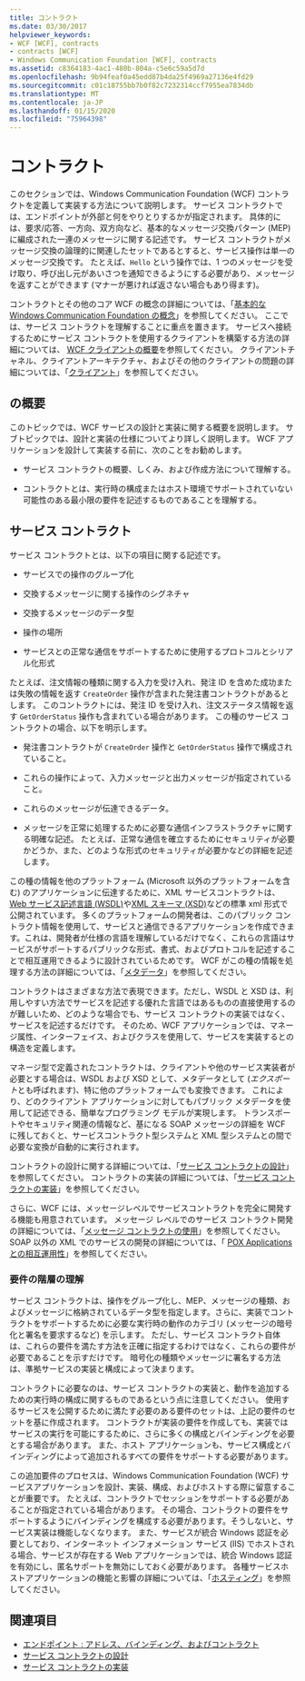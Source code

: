 ```yaml
---
title: コントラクト
ms.date: 03/30/2017
helpviewer_keywords:
- WCF [WCF], contracts
- contracts [WCF]
- Windows Communication Foundation [WCF], contracts
ms.assetid: c8364183-4ac1-480b-804a-c5e6c59a5d7d
ms.openlocfilehash: 9b94feaf0a45edd87b4da25f4969a27136e4fd29
ms.sourcegitcommit: c01c18755bb7b0f82c7232314ccf7955ea7834db
ms.translationtype: MT
ms.contentlocale: ja-JP
ms.lasthandoff: 01/15/2020
ms.locfileid: "75964398"
---
```

# <a name="contracts"></a>コントラクト
このセクションでは、Windows Communication Foundation (WCF) コントラクトを定義して実装する方法について説明します。 サービス コントラクトでは、エンドポイントが外部と何をやりとりするかが指定されます。 具体的には、要求/応答、一方向、双方向など、基本的なメッセージ交換パターン (MEP) に編成された一連のメッセージに関する記述です。 サービス コントラクトがメッセージ交換の論理的に関連したセットであるとすると、サービス操作は単一のメッセージ交換です。 たとえば、`Hello` という操作では、1 つのメッセージを受け取り、呼び出し元があいさつを通知できるようにする必要があり、メッセージを返すことができます (マナーが悪ければ返さない場合もあり得ます)。  
  
 コントラクトとその他のコア WCF の概念の詳細については、「[基本的な Windows Communication Foundation の概念](../../../../docs/framework/wcf/fundamental-concepts.md)」を参照してください。 ここでは、サービス コントラクトを理解することに重点を置きます。 サービスへ接続するためにサービス コントラクトを使用するクライアントを構築する方法の詳細については、 [WCF クライアントの概要](../../../../docs/framework/wcf/wcf-client-overview.md)を参照してください。 クライアントチャネル、クライアントアーキテクチャ、およびその他のクライアントの問題の詳細については、「[クライアント](../../../../docs/framework/wcf/feature-details/clients.md)」を参照してください。  
  
## <a name="overview"></a>の概要  
 このトピックでは、WCF サービスの設計と実装に関する概要を説明します。 サブトピックでは、設計と実装の仕様についてより詳しく説明します。 WCF アプリケーションを設計して実装する前に、次のことをお勧めします。  
  
- サービス コントラクトの概要、しくみ、および作成方法について理解する。  
  
- コントラクトとは、実行時の構成またはホスト環境でサポートされていない可能性のある最小限の要件を記述するものであることを理解する。  
  
## <a name="service-contracts"></a>サービス コントラクト  
 サービス コントラクトとは、以下の項目に関する記述です。  
  
- サービスでの操作のグループ化  
  
- 交換するメッセージに関する操作のシグネチャ  
  
- 交換するメッセージのデータ型  
  
- 操作の場所  
  
- サービスとの正常な通信をサポートするために使用するプロトコルとシリアル化形式  
  
 たとえば、注文情報の種類に関する入力を受け入れ、発注 ID を含めた成功または失敗の情報を返す `CreateOrder` 操作が含まれた発注書コントラクトがあるとします。 このコントラクトには、発注 ID を受け入れ、注文ステータス情報を返す `GetOrderStatus` 操作も含まれている場合があります。 この種のサービス コントラクトの場合、以下を明示します。  
  
- 発注書コントラクトが `CreateOrder` 操作と `GetOrderStatus` 操作で構成されていること。  
  
- これらの操作によって、入力メッセージと出力メッセージが指定されていること。  
  
- これらのメッセージが伝達できるデータ。  
  
- メッセージを正常に処理するために必要な通信インフラストラクチャに関する明確な記述。 たとえば、正常な通信を確立するためにセキュリティが必要かどうか、また、どのような形式のセキュリティが必要かなどの詳細を記述します。  
  
 この種の情報を他のプラットフォーム (Microsoft 以外のプラットフォームを含む) のアプリケーションに伝達するために、XML サービスコントラクトは、 [Web サービス記述言語 (WSDL)](https://www.w3.org/TR/2001/NOTE-wsdl-20010315)や[XML スキーマ (XSD)](https://www.w3.org/XML/Schema)などの標準 xml 形式で公開されています。 多くのプラットフォームの開発者は、このパブリック コントラクト情報を使用して、サービスと通信できるアプリケーションを作成できます。これは、開発者が仕様の言語を理解しているだけでなく、これらの言語はサービスがサポートするパブリックな形式、書式、およびプロトコルを記述することで相互運用できるように設計されているためです。 WCF がこの種の情報を処理する方法の詳細については、「[メタデータ](../../../../docs/framework/wcf/feature-details/metadata.md)」を参照してください。  
  
 コントラクトはさまざまな方法で表現できます。ただし、WSDL と XSD は、利用しやすい方法でサービスを記述する優れた言語ではあるものの直接使用するのが難しいため、どのような場合でも、サービス コントラクトの実装ではなく、サービスを記述するだけです。 そのため、WCF アプリケーションでは、マネージ属性、インターフェイス、およびクラスを使用して、サービスを実装するとの構造を定義します。  
  
 マネージ型で定義されたコントラクトは、クライアントや他のサービス実装者が必要とする場合は、WSDL および XSD として、メタデータとして (*エクスポート*とも呼ばれます)、特に他のプラットフォームでも変換できます。 これにより、どのクライアント アプリケーションに対してもパブリック メタデータを使用して記述できる、簡単なプログラミング モデルが実現します。 トランスポートやセキュリティ関連の情報など、基になる SOAP メッセージの詳細を WCF に残しておくと、サービスコントラクト型システムと XML 型システムとの間で必要な変換が自動的に実行されます。  
  
 コントラクトの設計に関する詳細については、「[サービス コントラクトの設計](../../../../docs/framework/wcf/designing-service-contracts.md)」を参照してください。 コントラクトの実装の詳細については、「[サービス コントラクトの実装](../../../../docs/framework/wcf/implementing-service-contracts.md)」を参照してください。  
  
 さらに、WCF には、メッセージレベルでサービスコントラクトを完全に開発する機能も用意されています。 メッセージ レベルでのサービス コントラクト開発の詳細については、「[メッセージ コントラクトの使用](../../../../docs/framework/wcf/feature-details/using-message-contracts.md)」を参照してください。 SOAP 以外の XML でのサービスの開発の詳細については、「 [POX Applications との相互運用性](../../../../docs/framework/wcf/feature-details/interoperability-with-pox-applications.md)」を参照してください。  
  
### <a name="understanding-the-hierarchy-of-requirements"></a>要件の階層の理解  
 サービス コントラクトは、操作をグループ化し、MEP、メッセージの種類、およびメッセージに格納されているデータ型を指定します。さらに、実装でコントラクトをサポートするために必要な実行時の動作のカテゴリ (メッセージの暗号化と署名を要求するなど) を示します。 ただし、サービス コントラクト自体は、これらの要件を満たす方法を正確に指定するわけではなく、これらの要件が必要であることを示すだけです。 暗号化の種類やメッセージに署名する方法は、準拠サービスの実装と構成によって決まります。  
  
 コントラクトに必要なのは、サービス コントラクトの実装と、動作を追加するための実行時の構成に関するものであるという点に注意してください。 使用するサービスを公開するために満たす必要のある要件のセットは、上記の要件のセットを基に作成されます。 コントラクトが実装の要件を作成しても、実装ではサービスの実行を可能にするために、さらに多くの構成とバインディングを必要とする場合があります。 また、ホスト アプリケーションも、サービス構成とバインディングによって追加されるすべての要件をサポートする必要があります。  
  
 この追加要件のプロセスは、Windows Communication Foundation (WCF) サービスアプリケーションを設計、実装、構成、およびホストする際に留意することが重要です。 たとえば、コントラクトでセッションをサポートする必要があることが指定されている場合があります。 その場合、コントラクトの要件をサポートするようにバインディングを構成する必要があります。そうしないと、サービス実装は機能しなくなります。 また、サービスが統合 Windows 認証を必要としており、インターネット インフォメーション サービス (IIS) でホストされる場合、サービスが存在する Web アプリケーションでは、統合 Windows 認証を有効にし、匿名サポートを無効にしておく必要があります。 各種サービスホストアプリケーションの機能と影響の詳細については、「[ホスティング](../../../../docs/framework/wcf/feature-details/hosting.md)」を参照してください。  
  
## <a name="see-also"></a>関連項目

- [エンドポイント : アドレス、バインディング、およびコントラクト](../../../../docs/framework/wcf/feature-details/endpoints-addresses-bindings-and-contracts.md)
- [サービス コントラクトの設計](../../../../docs/framework/wcf/designing-service-contracts.md)
- [サービス コントラクトの実装](../../../../docs/framework/wcf/implementing-service-contracts.md)
